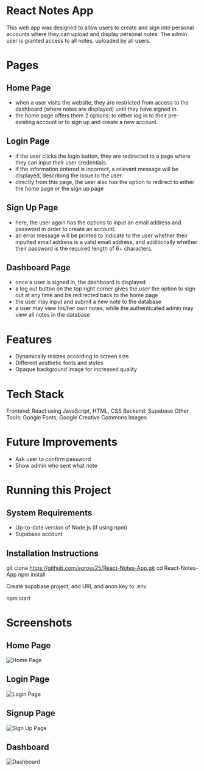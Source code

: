 # React Notes App

This web app was designed to allow users to create and sign into personal accounts where they can upload and display personal notes. The admin user is granted access to all notes, uploaded by all users.

# Pages

## Home Page

- when a user visits the website, they are restricted from access to the dashboard (where notes are displayed) until they have signed in.
- the home page offers them 2 options: to either log in to their pre-existing account or to sign up and create a new account.

## Login Page

- if the user clicks the login button, they are redirected to a page where they can input their user credentials.
- if the information entered is incorrect, a relevant message will be displayed, describing the issue to the user.
- directly from this page, the user also has the option to redirect to either the home page or the sign up page

## Sign Up Page

- here, the user again has the options to input an email address and password in order to create an account.
- an error message will be printed to indicate to the user whether their inputted email address is a valid email address, and additionally whether their password is the required length of 6+ characters.

## Dashboard Page

- once a user is signed in, the dashboard is displayed
- a log out button on the top right corner gives the user the option to sign out at any time and be redirected back to the home page
- the user may input and submit a new note to the database
- a user may view his/her own notes, while the authenticated admin may view all notes in the database

# Features

- Dynamically resizes according to screen size
- Different aesthetic fonts and styles
- Opaque background image for increased quality

# Tech Stack

Frontend: React using JavaScript, HTML, CSS
Backend: Supabase
Other Tools: Google Fonts, Google Creative Commons Images

# Future Improvements

- Ask user to confirm password
- Show admin who sent what note

# Running this Project

## System Requirements

- Up-to-date version of Node.js (if using npm)
- Supabase account

## Installation Instructions

git clone https://github.com/agross25/React-Notes-App.git
cd React-Notes-App
npm install

Create supabase project, add URL and anon key to .env

npm start

# Screenshots

## Home Page

![Home Page](src/assets/screenshots/HomePage.png)

## Login Page

![Login Page](src/assets/screenshots/LoginPage.png)

## Signup Page

![Sign Up Page](src/assets/screenshots/SignupPage.png)

## Dashboard

![Dashboard](src/assets/screenshots/DashboardPage.png)
